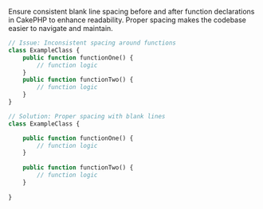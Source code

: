 Ensure consistent blank line spacing before and after function declarations in CakePHP to enhance readability. Proper spacing makes the codebase easier to navigate and maintain.

```php
// Issue: Inconsistent spacing around functions
class ExampleClass {
    public function functionOne() {
        // function logic
    }
    public function functionTwo() {
        // function logic
    }
}

// Solution: Proper spacing with blank lines
class ExampleClass {

    public function functionOne() {
        // function logic
    }
    
    public function functionTwo() {
        // function logic
    }
    
}
```

<!-- Codacy PatPatBot reviewed: 2024-06-19T13:36:59.149Z -->
